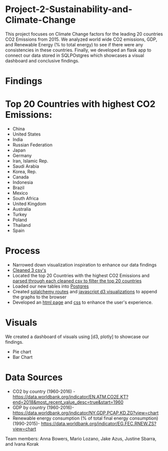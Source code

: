 # Project-2-Sustainability-and-Climate-Change
This project focuses on Climate Change factors for the leading 20 countries CO2 Emissions from 2015. We analyzed world wide CO2 emissions, GDP, and Renewable Energy (% to total energy) to see if there were any consistencies in these countries. Finally, we developed an flask app to connect our data stored in SQLPOstgres which showcases a visual dashboard and conclusive findings.  

# Findings


# Top 20 Countries with highest CO2 Emissions: 
*  China
* United States
* India
* Russian Federation
* Japan
* Germany
* Iran, Islamic Rep.
* Saudi Arabia
* Korea, Rep.
* Canada
* Indonesia
* Brazil
* Mexico
* South Africa
* United Kingdom
* Australia
* Turkey
* Poland
* Thailand
* Spain

# Process 
* Narrowed down visualization inspiration to enhance our data findings 
* [Cleaned 3 csv's](data/Clean_Data.ipynb)  
* Located the top 20 Countries with the highest CO2 Emissions and [parsed through each cleaned csv to filter the top 20 countries](data/climate_change.ipynb)
* Loaded our new tables into [Postgres](SQL_data/example_SQL.PNG)
* Created [sqlalchemy routes](app.py) and [javascript d3 visualizations](static/js/climate.js) to append the graphs to the browser 
* Developed an [html page](templates/welcome.html)  and [css](static/css/style.css) to enhance the user's experience. 

# Visuals 
We created a dashboard of visuals using [d3, plotly] to showcase our findings. 
* Pie chart 
* Bar Chart 

# Data Sources 
* CO2 by country (1960-2016) - https://data.worldbank.org/indicator/EN.ATM.CO2E.KT?end=2018&most_recent_value_desc=true&start=1960
* GDP by country (1960-2016)- https://data.worldbank.org/indicator/NY.GDP.PCAP.KD.ZG?view=chart
* Renewable energy consumption (% of total final energy consumption) (1990-2015)- https://data.worldbank.org/indicator/EG.FEC.RNEW.ZS?view=chart


Team members: Anna Bowers, Mario Lozano, Jake Azus, Justine Sbarra, and Ivana Korak
